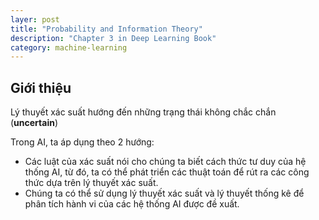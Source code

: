 ```yaml
---
layer: post
title: "Probability and Information Theory"
description: "Chapter 3 in Deep Learning Book"
category: machine-learning
---
```


## Giới thiệu

Lý thuyết xác suất hướng đến những trạng thái không chắc chắn (**uncertain**)

Trong AI, ta áp dụng theo 2 hướng:
- Các luật của xác suất nói cho chúng ta biết cách thức tư duy của hệ thống AI, từ đó, ta có thể phát triển các thuật toán để rút ra các công thức dựa trên lý thuyết xác suất.
- Chúng ta có thể sử dụng lý thuyết xác suất và lý thuyết thống kê để phân tích hành vi của các hệ thống AI được đề xuất.




